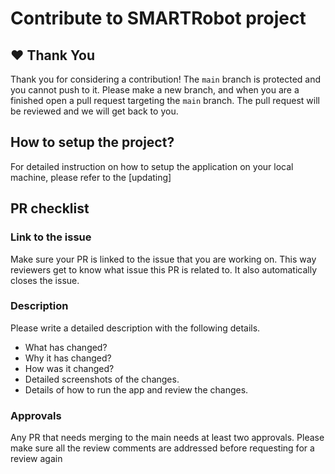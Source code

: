 # Contribute to SMARTRobot project

## ❤️ Thank You
Thank you for considering a contribution!  The `main` branch is protected and you cannot push to it.  Please make a new branch, and when you are a finished open a pull request targeting the `main` branch.  The pull request will be reviewed and we will get back to you.

## How to setup the project?

For detailed instruction on how to setup the application on your local machine, please refer to the [updating]

## PR checklist

### Link to the issue

Make sure your PR is linked to the issue that you are working on. This way reviewers get to know what issue this PR is related to. It also automatically closes the issue.

### Description   
Please write a detailed description with the following details.  

- What has changed?
- Why it has changed?
- How was it changed?
- Detailed screenshots of the changes.
- Details of how to run the app and review the changes.

### Approvals
Any PR that needs merging to the main needs at least two approvals. Please make sure all the review comments are addressed before requesting for a review again
